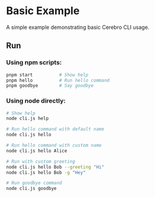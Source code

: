 # Basic Example

A simple example demonstrating basic Cerebro CLI usage.

## Run

### Using npm scripts:
```bash
pnpm start          # Show help
pnpm hello          # Run hello command
pnpm goodbye        # Say goodbye
```

### Using node directly:
```bash
# Show help
node cli.js help

# Run hello command with default name
node cli.js hello

# Run hello command with custom name
node cli.js hello Alice

# Run with custom greeting
node cli.js hello Bob --greeting "Hi"
node cli.js hello Bob -g "Hey"

# Run goodbye command
node cli.js goodbye
```

